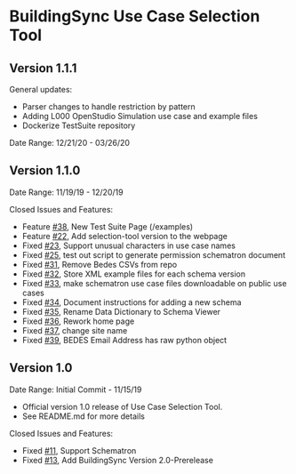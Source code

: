 # BuildingSync Use Case Selection Tool

## Version 1.1.1

General updates:

* Parser changes to handle restriction by pattern
* Adding L000 OpenStudio Simulation use case and example files
* Dockerize TestSuite repository

Date Range: 12/21/20 - 03/26/20


## Version 1.1.0

Date Range: 11/19/19 - 12/20/19

Closed Issues and Features:
- Feature [#38]( https://github.com/BuildingSync/selection-tool/issues/38 ), New Test Suite Page (<url>/examples)
- Feature [#22]( https://github.com/BuildingSync/selection-tool/issues/22 ), Add selection-tool version to the webpage
- Fixed [#23]( https://github.com/BuildingSync/selection-tool/issues/23 ), Support unusual characters in use case names
- Fixed [#25]( https://github.com/BuildingSync/selection-tool/issues/25 ), test out script to generate permission schematron document
- Fixed [#31]( https://github.com/BuildingSync/selection-tool/issues/31 ), Remove Bedes CSVs from repo
- Fixed [#32]( https://github.com/BuildingSync/selection-tool/issues/32 ), Store XML example files for each schema version
- Fixed [#33]( https://github.com/BuildingSync/selection-tool/issues/33 ), make schematron use case files downloadable on public use cases
- Fixed [#34]( https://github.com/BuildingSync/selection-tool/issues/34 ), Document instructions for adding a new schema
- Fixed [#35]( https://github.com/BuildingSync/selection-tool/issues/35 ), Rename Data Dictionary to Schema Viewer
- Fixed [#36]( https://github.com/BuildingSync/selection-tool/issues/36 ), Rework home page
- Fixed [#37]( https://github.com/BuildingSync/selection-tool/issues/37 ), change site name
- Fixed [#39]( https://github.com/BuildingSync/selection-tool/issues/39 ), BEDES Email Address has raw python object

## Version 1.0

Date Range: Initial Commit - 11/15/19

- Official version 1.0 release of Use Case Selection Tool.
- See README.md for more details

Closed Issues and Features:
- Fixed [#11]( https://github.com/BuildingSync/selection-tool/issues/11 ), Support Schematron
- Fixed [#13]( https://github.com/BuildingSync/selection-tool/issues/13 ), Add BuildingSync Version 2.0-Prerelease
